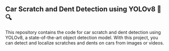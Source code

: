  ## Car Scratch and Dent Detection using YOLOv8 🚗🔍

This repository contains the code for car scratch and dent detection using YOLOv8, a state-of-the-art object detection model. With this project, you can detect and localize scratches and dents on cars from images or videos.

